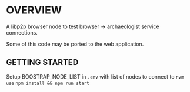 # OVERVIEW
A libp2p browser node to test browser -> archaeologist service connections.

Some of this code may be ported to the web application.

## GETTING STARTED
Setup BOOSTRAP_NODE_LIST in `.env` with list of nodes to connect to
`nvm use`
`npm install && npm run start`